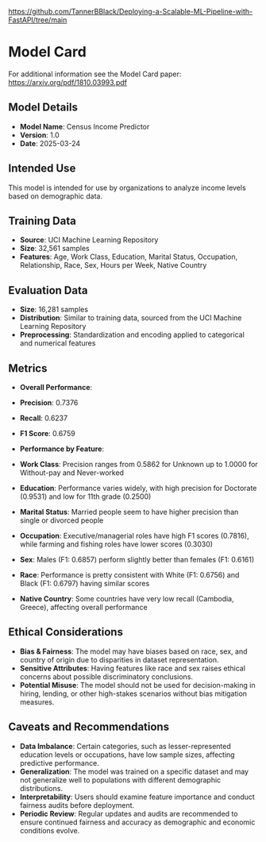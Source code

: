 https://github.com/TannerBBlack/Deploying-a-Scalable-ML-Pipeline-with-FastAPI/tree/main
# Model Card

For additional information see the Model Card paper: https://arxiv.org/pdf/1810.03993.pdf

## Model Details
- **Model Name**: Census Income Predictor
- **Version**: 1.0
- **Date**: 2025-03-24

## Intended Use
This model is intended for use by organizations to analyze income levels based on demographic data.

## Training Data
- **Source**: UCI Machine Learning Repository
- **Size**: 32,561 samples
- **Features**: Age, Work Class, Education, Marital Status, Occupation, Relationship, Race, Sex, Hours per Week, Native Country

## Evaluation Data
- **Size**: 16,281 samples
- **Distribution**: Similar to training data, sourced from the UCI Machine Learning Repository
- **Preprocessing**: Standardization and encoding applied to categorical and numerical features

## Metrics
- **Overall Performance**:
- **Precision**: 0.7376
- **Recall**: 0.6237
- **F1 Score**: 0.6759

- **Performance by Feature**:
- **Work Class**: Precision ranges from 0.5862 for Unknown up to 1.0000 for Without-pay and Never-worked
- **Education**: Performance varies widely, with high precision for Doctorate (0.9531) and low for 11th grade (0.2500)
- **Marital Status**: Married people seem to have higher precision than single or divorced people
- **Occupation**: Executive/managerial roles have high F1 scores (0.7816), while farming and fishing roles have lower scores (0.3030)
- **Sex**: Males (F1: 0.6857) perform slightly better than females (F1: 0.6161)
- **Race**: Performance is pretty consistent with White (F1: 0.6756) and Black (F1: 0.6797) having similar scores
- **Native Country**: Some countries have very low recall (Cambodia, Greece), affecting overall performance

## Ethical Considerations
- **Bias & Fairness**: The model may have biases based on race, sex, and country of origin due to disparities in dataset representation.
- **Sensitive Attributes**: Having features like race and sex raises ethical concerns about possible discriminatory conclusions.
- **Potential Misuse**: The model should not be used for decision-making in hiring, lending, or other high-stakes scenarios without bias mitigation measures.

## Caveats and Recommendations
- **Data Imbalance**: Certain categories, such as lesser-represented education levels or occupations, have low sample sizes, affecting predictive performance.
- **Generalization**: The model was trained on a specific dataset and may not generalize well to populations with different demographic distributions.
- **Interpretability**: Users should examine feature importance and conduct fairness audits before deployment.
- **Periodic Review**: Regular updates and audits are recommended to ensure continued fairness and accuracy as demographic and economic conditions evolve.
